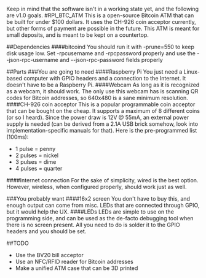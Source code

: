 Keep in mind that the software isn't in a working state yet, and the following are v1.0 goals.
#RPI_BTC_ATM
This is a open-source Bitcoin ATM that can be built for under $100 dollars. It uses the CH-926 coin acceptor currently, but other forms of payment are possible in the future. This ATM is meant for small deposits, and is meant to be kept on a countertop.

##Dependencies
####bitcoind
You should run it with -prune=550 to keep disk usage low. Set -rpcusername and -rpcpassword properly and use the --json-rpc-username and --json-rpc-password fields properly

##Parts
###You are going to need
####Raspberry Pi
You just need a Linux-based computer with GPIO headers and a connection to the Internet. It doesn't have to be a Raspberry Pi.
####Webcam
As long as it is recognized as a webcam, it should work. The only use this webcam has is scanning QR codes for Bitcoin addresses, so 640x480 is a sane minimum resolution.
####CH-926 coin acceptor
This is a popular programmable coin acceptor that can be bought on the cheap. It supports a maximum of 8 different coins (or so I heard). Since the power draw is 12V @ 55mA, an external power supply is needed (can be derived from a 2.1A USB brick somehow, look into implementation-specific manuals for that). Here is the pre-programmed list (100ms):
- 1 pulse = penny
- 2 pulses = nickel
- 3 pulses = dime
- 4 pulses = quarter

####Internet connection
For the sake of simplicity, wired is the best option. However, wireless, when configured properly, should work just as well.

###You probably want
####16x2 screen
You don't have to buy this, and enough output can come from misc. LEDs that are connected through GPIO, but it would help the UX.
####LEDs
LEDs are simple to use on the programming side, and can be used as the de-facto debugging tool when there is no screen present. All you need to do is solder it to the GPIO headers and you should be set.

##TODO
- Use the BV20 bill acceptor
- Use an NFC/RFID reader for Bitcoin addresses
- Make a unified ATM case that can be 3D printed
